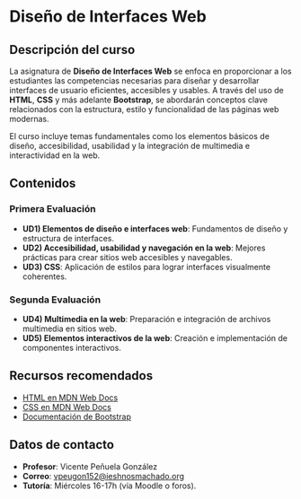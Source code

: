 # Diseño de Interfaces Web

## Descripción del curso

La asignatura de **Diseño de Interfaces Web** se enfoca en proporcionar a los estudiantes las competencias necesarias para diseñar y desarrollar interfaces de usuario eficientes, accesibles y usables. A través del uso de **HTML**, **CSS** y más adelante **Bootstrap**, se abordarán conceptos clave relacionados con la estructura, estilo y funcionalidad de las páginas web modernas.

El curso incluye temas fundamentales como los elementos básicos de diseño, accesibilidad, usabilidad y la integración de multimedia e interactividad en la web.

## Contenidos

### Primera Evaluación
- **UD1) Elementos de diseño e interfaces web**: Fundamentos de diseño y estructura de interfaces.
- **UD2) Accesibilidad, usabilidad y navegación en la web**: Mejores prácticas para crear sitios web accesibles y navegables.
- **UD3) CSS**: Aplicación de estilos para lograr interfaces visualmente coherentes.

### Segunda Evaluación
- **UD4) Multimedia en la web**: Preparación e integración de archivos multimedia en sitios web.
- **UD5) Elementos interactivos de la web**: Creación e implementación de componentes interactivos.


## Recursos recomendados

- [HTML en MDN Web Docs](https://developer.mozilla.org/es/docs/Web/HTML)
- [CSS en MDN Web Docs](https://developer.mozilla.org/es/docs/Web/CSS)
- [Documentación de Bootstrap](https://getbootstrap.com/docs/)

## Datos de contacto

- **Profesor**: Vicente Peñuela González
- **Correo**: vpeugon152@ieshnosmachado.org
- **Tutoría**: Miércoles 16-17h (vía Moodle o foros).

